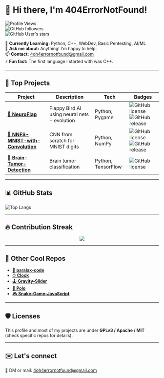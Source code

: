 # 👋 Hi there, I'm 404ErrorNotFound!  

![Profile Views](https://komarev.com/ghpvc/?username=Anonymous390&color=blue)  
![GitHub followers](https://img.shields.io/github/followers/Anonymous390?style=social)  
![GitHub User's stars](https://img.shields.io/github/stars/Anonymous390?style=social)

🌱 **Currently Learning:** Python, C++, WebDev, Basic Pentesting, AI/ML  
💬 **Ask me about:** Anything! I'm happy to help.  
📫 **Contact:** [4oh4errornotfound@gmail.com](mailto:4oh4errornotfound@gmail.com)  
⚡ **Fun fact:** The first language I started with was C++.  

---

## 🚀 Top Projects  

| Project | Description | Tech | Badges |
|----------|-------------|-------|--------|
| [🧠 **NeuroFlap**](https://github.com/Anonymous390/NeuroFlap) | Flappy Bird AI using neural nets + evolution | Python, Pygame | ![GitHub license](https://img.shields.io/github/license/Anonymous390/NeuroFlap) ![GitHub release](https://img.shields.io/github/v/release/Anonymous390/NeuroFlap?include_prereleases) |
| [🔢 **NNFS-MNIST-with-Convolution**](https://github.com/Anonymous390/NNFS-MNIST-with-Convolution) | CNN from scratch for MNIST digits | Python, NumPy | ![GitHub license](https://img.shields.io/github/license/Anonymous390/NNFS-MNIST-with-Convolution) ![GitHub release](https://img.shields.io/github/v/release/Anonymous390/NNFS-MNIST-with-Convolution?include_prereleases) |
| [🧠 **Brain-Tumor-Detection**](https://github.com/Anonymous390/Brain-Tumor-Detection) | Brain tumor classification | Python, TensorFlow | ![GitHub license](https://img.shields.io/github/license/Anonymous390/Brain-Tumor-Detection) |

---

## 📊 GitHub Stats  
 
![Top Langs](https://github-readme-stats.vercel.app/api/top-langs/?username=Anonymous390&layout=compact&theme=radical)

---

## 🔥 Contribution Streak  

<p align="center">
  <img src="https://github-readme-streak-stats.herokuapp.com/?user=Anonymous390&theme=radical" />
</p>

---

## 📝 Other Cool Repos  

- [🌌 **paralax-code**](https://github.com/Anonymous390/paralax-code)
- [⏰ **Clock**](https://github.com/Anonymous390/Clock)
- [🕹️ **Gravity-Slider**](https://github.com/Anonymous390/Gravity-Slider)
- [🎨 **Polo**](https://github.com/Anonymous390/Polo)
- [🎮 **Snake-Game-JavaScript**](https://github.com/Anonymous390/Snake-Game-JavaScript)

---

## 🛡️ Licenses  

This profile and most of my projects are under **GPLv3 / Apache / MIT** (check specific repos for details).

---

## ✉️ Let's connect  

💬 DM or mail: [4oh4errornotfound@gmail.com](mailto:4oh4errornotfound@gmail.com)  
